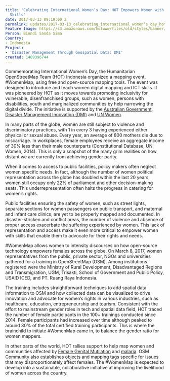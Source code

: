 ```yaml
---
title: 'Celebrating International Women’s Day: HOT Empowers Women with ICT and Mapping
  Skills'
date: 2017-03-13 09:19:00 Z
permalink: updates/2017-03-13_celebrating_international_women’s_day_hot_empowers_women_with_ict_and_mapping_
Feature Image: https://s3.amazonaws.com/hotwww/files/old/styles/banner/public/Screen+Shot+2017-03-10+at+12.07.21+PM.png
Person: Biondi Sanda Sima
Country:
- Indonesia
Project:
- 'Disaster Management Through Geospatial Data: DMI'
created: 1489396744
---
```


Commemorating International Women’s Day, the Humanitarian OpenStreetMap Team (HOT) Indonesia organized a mapping event, #WomenMap, using free and open-source mapping tools. The event was designed to introduce and teach women digital mapping and ICT skills. It was pioneered by HOT as it moves towards promoting inclusivity for vulnerable, disenfranchised groups, such as women, persons with disabilities, youth and marginalized communities by help narrowing the digital divide. The initiative is supported by the [Australian Government](http://indonesia.embassy.gov.au/), [Disaster Management Innovation (DMI)](http://inasafe.org/) and [UN Women](http://www.unwomen.org/en).

In many parts of the globe, women are still subject to violence and discriminatory practices, with 1 in every 3 having experienced either physical or sexual abuse. Every year, an average of 800 mothers die due to miscarriage. In workplaces, female employees receive an aggregate income of 30% less than their male counterparts (Constitutional Database, UN Women, 2014). This is only a snapshot of the many grim realities on how distant we are currently from achieving gender parity.

When it comes to access to public facilities, policy makers often neglect women specific needs. In fact, although the number of women political representation across the globe has doubled within the last 20 years, women still occupy only 22% of parliament and other decision-making seats. This underrepresentation often halts the progress in catering for women’s rights.

Public facilities ensuring the safety of women, such as street lights, separate sections for women passengers on public transport, and maternal and infant care clinics, are yet to be properly mapped and documented. In disaster-stricken and conflict areas, the number of violence and absence of proper access exacerbate the suffering experienced by women. This lack of representation and access make it even more critical to empower women with skills that enable them to advocate for their rights and needs.

\#WomenMap allows women to intensity discourses on how open-source technology empowers females across the globe. On March 8, 2017, women representatives from the public, private sector, NGOs and universities gathered for a training in OpenStreetMap (OSM). Among institutions registered were the Ministry of Rural Development, Disadvantaged Regions and Transmigration, UGM, Trisakti, School of Government and Public Policy, USAID ICED, and PT. Ruang Raya Indonesia.

The training includes straightforward techniques to add spatial data information to OSM and how collected data can be visualized to drive innovation and advocate for women’s rights in various industries, such as healthcare, education, entrepreneurship and tourism. Consistent with the effort to mainstream gender roles in tech and spatial data field, HOT traced the number of female participants in the 100\+ trainings conducted since 2014. Female participants had increased over time although peaked to around 30% of the total certified training participants. This is where the brainchild to initiate #WomenMap came in, to balance the gender ratio for women mappers.

In other parts of the world, HOT rallies support to help map women and communities affected by [Female Genital Mutilation](http://tasks.hotosm.org/project/2501) and [malaria](http://tasks.hotosm.org/?sort_by=priority&direction=asc&search=Eliminate\+Malaria). OSM Community also establishes objects and mapping tags specific for issues that may disproportionately affect females. The #WomenMap is expected to develop into a sustainable, collaborative initiative at improving the livelihood of women across the country.